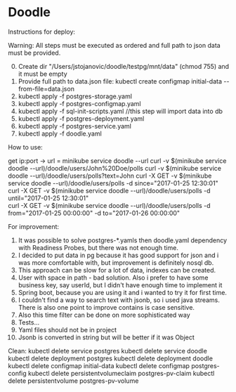 #  Doodle

Instructions for deploy:

Warning: All steps must be executed as ordered and full path to json data must be provided. 


0. Create dir "/Users/jstojanovic/doodle/testpg/mnt/data" (chmod 755) and it must be empty
1. Provide full path to data.json file: kubectl create configmap initial-data --from-file=data.json
2. kubectl apply -f postgres-storage.yaml 
3. kubectl apply -f postgres-configmap.yaml
4. kubectl apply -f sql-init-scripts.yaml //this step will import data into db
5. kubectl apply -f postgres-deployment.yaml 
6. kubectl apply -f postgres-service.yaml
7. kubectl apply -f doodle.yaml


How to use:

get ip:port -> url = minikube service doodle --url
curl -v $(minikube service doodle --url)/doodle/users/John%20Doe/polls
curl -v $(minikube service doodle --url)/doodle/users/polls?text=John
curl -X GET -v $(minikube service doodle --url)/doodle/users/polls -d since="2017-01-25 12:30:01" 
curl -X GET -v $(minikube service doodle --url)/doodle/users/polls -d until="2017-01-25 12:30:01"  
curl -X GET -v $(minikube service doodle --url)/doodle/users/polls -d from="2017-01-25 00:00:00" -d to="2017-01-26 00:00:00" 


For improvement:
1. It was possible to solve postgres-*.yamls then doodle.yaml dependency with Readiness Probes, but there was not enough time.
2. I decided to put data in pg because it has good support for json and i was more comfortable with, but improvement is definitely nosql db.
3. This approach can be slow for a lot of data, indexes can be created.
3. User with space in path - bad solution. Also i prefer to have some business key, say userId, but I didn't have enough time to implement it
4. Spring boot, because you are using it and i wanted to try it for first time.
5. I couldn't find a way to search text with jsonb, so i used java streams. There is also one point to improve contains is case sensitive.
6. Also this time filter can be done on more sophisticated way
7. Tests...
8. Yaml files should not be in project
9. Jsonb is converted in string but will be better if it was Object



Clean:
kubectl delete service postgres 
kubectl delete service doodle
kubectl delete deployment postgres
kubectl delete deployment doodle
kubectl delete configmap initial-data
kubectl delete configmap postgres-config
kubectl delete persistentvolumeclaim postgres-pv-claim
kubectl delete persistentvolume postgres-pv-volume
